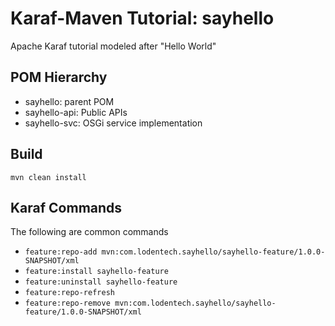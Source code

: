 # Karaf-Maven Tutorial: sayhello
Apache Karaf tutorial modeled after "Hello World"

## POM Hierarchy
* sayhello: parent POM
* sayhello-api: Public APIs
* sayhello-svc: OSGi service implementation

## Build
`mvn clean install`

## Karaf Commands
The following are common commands 
* `feature:repo-add mvn:com.lodentech.sayhello/sayhello-feature/1.0.0-SNAPSHOT/xml`
* `feature:install sayhello-feature`
* `feature:uninstall sayhello-feature`
* `feature:repo-refresh`
* `feature:repo-remove mvn:com.lodentech.sayhello/sayhello-feature/1.0.0-SNAPSHOT/xml`
